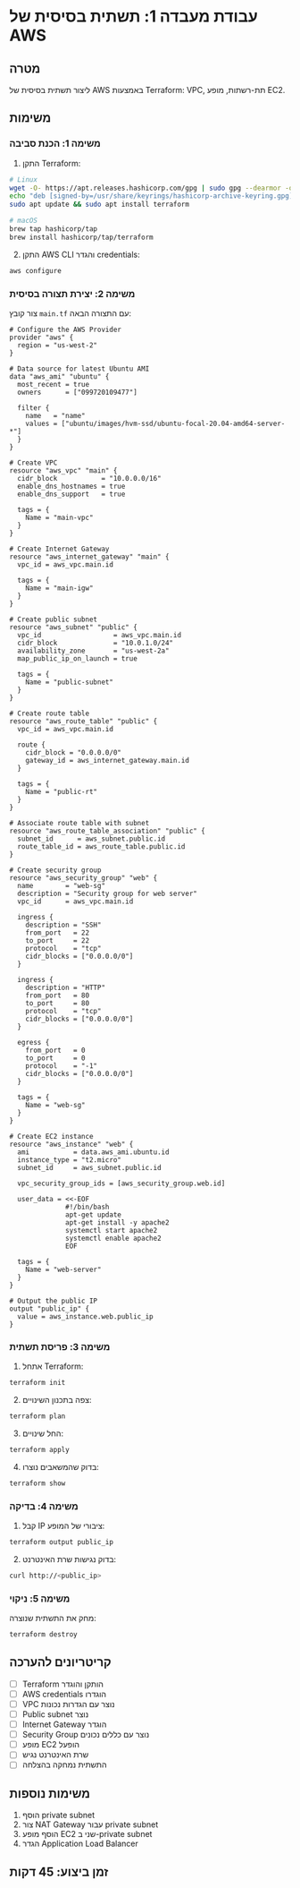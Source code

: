 # עבודת מעבדה 1: תשתית בסיסית של AWS

## מטרה
ליצור תשתית בסיסית של AWS באמצעות Terraform: VPC, תת-רשתות, מופע EC2.

## משימות

### משימה 1: הכנת סביבה
1. התקן Terraform:
```bash
# Linux
wget -O- https://apt.releases.hashicorp.com/gpg | sudo gpg --dearmor -o /usr/share/keyrings/hashicorp-archive-keyring.gpg
echo "deb [signed-by=/usr/share/keyrings/hashicorp-archive-keyring.gpg] https://apt.releases.hashicorp.com $(lsb_release -cs) main" | sudo tee /etc/apt/sources.list.d/hashicorp.list
sudo apt update && sudo apt install terraform

# macOS
brew tap hashicorp/tap
brew install hashicorp/tap/terraform
```

2. התקן AWS CLI והגדר credentials:
```bash
aws configure
```

### משימה 2: יצירת תצורה בסיסית
צור קובץ `main.tf` עם התצורה הבאה:

```hcl
# Configure the AWS Provider
provider "aws" {
  region = "us-west-2"
}

# Data source for latest Ubuntu AMI
data "aws_ami" "ubuntu" {
  most_recent = true
  owners      = ["099720109477"]

  filter {
    name   = "name"
    values = ["ubuntu/images/hvm-ssd/ubuntu-focal-20.04-amd64-server-*"]
  }
}

# Create VPC
resource "aws_vpc" "main" {
  cidr_block           = "10.0.0.0/16"
  enable_dns_hostnames = true
  enable_dns_support   = true

  tags = {
    Name = "main-vpc"
  }
}

# Create Internet Gateway
resource "aws_internet_gateway" "main" {
  vpc_id = aws_vpc.main.id

  tags = {
    Name = "main-igw"
  }
}

# Create public subnet
resource "aws_subnet" "public" {
  vpc_id                  = aws_vpc.main.id
  cidr_block              = "10.0.1.0/24"
  availability_zone       = "us-west-2a"
  map_public_ip_on_launch = true

  tags = {
    Name = "public-subnet"
  }
}

# Create route table
resource "aws_route_table" "public" {
  vpc_id = aws_vpc.main.id

  route {
    cidr_block = "0.0.0.0/0"
    gateway_id = aws_internet_gateway.main.id
  }

  tags = {
    Name = "public-rt"
  }
}

# Associate route table with subnet
resource "aws_route_table_association" "public" {
  subnet_id      = aws_subnet.public.id
  route_table_id = aws_route_table.public.id
}

# Create security group
resource "aws_security_group" "web" {
  name        = "web-sg"
  description = "Security group for web server"
  vpc_id      = aws_vpc.main.id

  ingress {
    description = "SSH"
    from_port   = 22
    to_port     = 22
    protocol    = "tcp"
    cidr_blocks = ["0.0.0.0/0"]
  }

  ingress {
    description = "HTTP"
    from_port   = 80
    to_port     = 80
    protocol    = "tcp"
    cidr_blocks = ["0.0.0.0/0"]
  }

  egress {
    from_port   = 0
    to_port     = 0
    protocol    = "-1"
    cidr_blocks = ["0.0.0.0/0"]
  }

  tags = {
    Name = "web-sg"
  }
}

# Create EC2 instance
resource "aws_instance" "web" {
  ami           = data.aws_ami.ubuntu.id
  instance_type = "t2.micro"
  subnet_id     = aws_subnet.public.id

  vpc_security_group_ids = [aws_security_group.web.id]

  user_data = <<-EOF
              #!/bin/bash
              apt-get update
              apt-get install -y apache2
              systemctl start apache2
              systemctl enable apache2
              EOF

  tags = {
    Name = "web-server"
  }
}

# Output the public IP
output "public_ip" {
  value = aws_instance.web.public_ip
}
```

### משימה 3: פריסת תשתית
1. אתחל Terraform:
```bash
terraform init
```

2. צפה בתכנון השינויים:
```bash
terraform plan
```

3. החל שינויים:
```bash
terraform apply
```

4. בדוק שהמשאבים נוצרו:
```bash
terraform show
```

### משימה 4: בדיקה
1. קבל IP ציבורי של המופע:
```bash
terraform output public_ip
```

2. בדוק נגישות שרת האינטרנט:
```bash
curl http://<public_ip>
```

### משימה 5: ניקוי
מחק את התשתית שנוצרה:
```bash
terraform destroy
```

## קריטריונים להערכה

- [ ] Terraform הותקן והוגדר
- [ ] AWS credentials הוגדרו
- [ ] VPC נוצר עם הגדרות נכונות
- [ ] Public subnet נוצר
- [ ] Internet Gateway הוגדר
- [ ] Security Group נוצר עם כללים נכונים
- [ ] מופע EC2 הופעל
- [ ] שרת האינטרנט נגיש
- [ ] התשתית נמחקה בהצלחה

## משימות נוספות

1. הוסף private subnet
2. צור NAT Gateway עבור private subnet
3. הוסף מופע EC2 שני ב-private subnet
4. הגדר Application Load Balancer

## זמן ביצוע: 45 דקות

